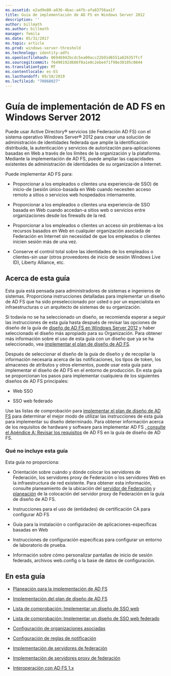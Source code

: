 ```yaml
---
ms.assetid: e2ad9e80-a036-4bac-a4fb-afa83756aa1f
title: Guía de implementación de AD FS en Windows Server 2012
description: ''
author: billmath
ms.author: billmath
manager: femila
ms.date: 05/31/2017
ms.topic: article
ms.prod: windows-server-threshold
ms.technology: identity-adfs
ms.openlocfilehash: 06946942bcdc5ea00acc22b91d6551a826357fcf
ms.sourcegitcommit: f6490192d686f0a1e0c2ebe471f98e30105c0844
ms.translationtype: MT
ms.contentlocale: es-ES
ms.lasthandoff: 09/10/2019
ms.locfileid: "70868027"
---
```

# <a name="windows-server-2012-ad-fs-deployment-guide"></a>Guía de implementación de AD FS en Windows Server 2012


Puede usar Active Directory® servicios \(de Federación AD FS\) con el sistema operativo Windows Server® 2012 para crear una solución de administración de identidades federada que amplíe la identificación distribuida, la autenticación y servicios de autorización para\-aplicaciones basadas en Web a través de los límites de la organización y la plataforma. Mediante la implementación de AD FS, puede ampliar las capacidades existentes de administración de identidades de su organización a Internet.  
  
Puede implementar AD FS para:  
  
-   Proporcionar a los empleados o clientes una experiencia\-de SSO\) de inicio\-de \(sesión único\-basada en Web cuando necesiten acceso remoto a sitios o servicios web hospedados internamente.  
  
-   Proporcionar a los empleados o clientes una experiencia\-de SSO basada en Web cuando accedan\-a sitios web o servicios entre organizaciones desde los firewalls de la red.  
  
-   Proporcionar a los empleados o clientes un acceso sin problemas\-a los recursos basados en Web en cualquier organización asociada de Federación en Internet sin necesidad de que los empleados o clientes inicien sesión más de una vez.  
  
-   Conserve el control total sobre las identidades de los empleados o clientes\-sin usar \(otros proveedores de inicio de sesión Windows Live ID\), Liberty Alliance, etc.  
  
## <a name="about-this-guide"></a>Acerca de esta guía  
Esta guía está pensada para administradores de sistemas e ingenieros de sistemas. Proporciona instrucciones detalladas para implementar un diseño de AD FS que ha sido preseleccionado por usted o por un especialista en infraestructuras o un arquitecto de sistemas de su organización.  
  
Si todavía no se ha seleccionado un diseño, se recomienda esperar a seguir las instrucciones de esta guía hasta después de revisar las opciones de diseño de la guía de [diseño de AD FS en Windows Server 2012](https://technet.microsoft.com/library/dd807036.aspx) y haber seleccionado el diseño más apropiado para su Organización. Para obtener más información sobre el uso de esta guía con un diseño que ya se ha seleccionado, vea [implementar el plan de diseño de AD FS](Implementing-Your-AD-FS-Design-Plan.md).  
  
Después de seleccionar el diseño de la guía de diseño y de recopilar la información necesaria acerca de las notificaciones, los tipos de token, los almacenes de atributos y otros elementos, puede usar esta guía para implementar el diseño de AD FS en el entorno de producción. En esta guía se proporcionan los pasos para implementar cualquiera de los siguientes diseños de AD FS principales:  
  
-   Web SSO  
  
-   SSO web federado  
  
Use las listas de comprobación para [implementar el plan de diseño de AD FS](Implementing-Your-AD-FS-Design-Plan.md) para determinar el mejor modo de utilizar las instrucciones de esta guía para implementar su diseño determinado. Para obtener información acerca de los requisitos de hardware y software para implementar AD FS [, consulte el Apéndice A: Revisar los requisitos](https://technet.microsoft.com/library/ff678034.aspx) de AD FS en la guía de diseño de AD FS.  
  
### <a name="what-this-guide-does-not-provide"></a>Qué no incluye esta guía  
Esta guía no proporciona:  
  
-   Orientación sobre cuándo y dónde colocar los servidores de Federación, los servidores proxy de Federación o los servidores Web en la infraestructura de red existente. Para obtener esta información, consulte planeamiento de la ubicación del [servidor de Federación](https://technet.microsoft.com/library/dd807069.aspx) y [planeación](https://technet.microsoft.com/library/dd807130.aspx) de la colocación del servidor proxy de Federación en la guía de diseño de AD FS.  
  
-   Instrucciones para el uso de \(entidades\) de certificación CA para configurar AD FS  
  
-   Guía para la instalación o configuración de aplicaciones\-específicas basadas en Web  
  
-   Instrucciones de configuración específicas para configurar un entorno de laboratorio de prueba.  
  
-   Información sobre cómo personalizar pantallas de inicio de sesión federads, archivos web.config o la base de datos de configuración.  
  
## <a name="in-this-guide"></a>En esta guía  
  
-   [Planeación para la implementación de AD FS](Planning-to-Deploy-AD-FS.md)  
  
-   [Implementación del plan de diseño de AD FS](Implementing-Your-AD-FS-Design-Plan.md)  
  
-   [Lista de comprobación: Implementar un diseño de SSO web](Checklist--Implementing-a-Web-SSO-Design.md)  
  
-   [Lista de comprobación: Implementar un diseño de SSO web federado](Checklist--Implementing-a-Federated-Web-SSO-Design.md)  
  
-   [Configuración de organizaciones asociadas](Configuring-Partner-Organizations.md)  
  
-   [Configuración de reglas de notificación](Configuring-Claim-Rules.md)  
  
-   [Implementación de servidores de federación](Deploying-Federation-Servers.md)  
  
-   [Implementación de servidores proxy de federación](Deploying-Federation-Server-Proxies.md)  
  
-   [Interoperación con AD FS 1.x](Interoperating-with-AD-FS-1.x.md)  
